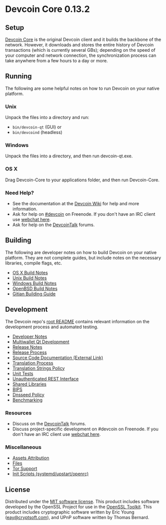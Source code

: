 Devcoin Core 0.13.2
=====================

Setup
---------------------
[Devcoin Core](http://devcoin.org/en/download) is the original Devcoin client and it builds the backbone of the network. However, it downloads and stores the entire history of Devcoin transactions (which is currently several GBs); depending on the speed of your computer and network connection, the synchronization process can take anywhere from a few hours to a day or more.

Running
---------------------
The following are some helpful notes on how to run Devcoin on your native platform.

### Unix

Unpack the files into a directory and run:

- `bin/devcoin-qt` (GUI) or
- `bin/devcoind` (headless)

### Windows

Unpack the files into a directory, and then run devcoin-qt.exe.

### OS X

Drag Devcoin-Core to your applications folder, and then run Devcoin-Core.

### Need Help?

* See the documentation at the [Devcoin Wiki](https://devcoin.info/)
for help and more information.
* Ask for help on [#devcoin](http://webchat.freenode.net?channels=devcoin) on Freenode. If you don't have an IRC client use [webchat here](http://webchat.freenode.net?channels=devcoin).
* Ask for help on the [DevcoinTalk](https://devcointalk.io/) forums.

Building
---------------------
The following are developer notes on how to build Devcoin on your native platform. They are not complete guides, but include notes on the necessary libraries, compile flags, etc.

- [OS X Build Notes](build-osx.md)
- [Unix Build Notes](build-unix.md)
- [Windows Build Notes](build-windows.md)
- [OpenBSD Build Notes](build-openbsd.md)
- [Gitian Building Guide](gitian-building.md)

Development
---------------------
The Devcoin repo's [root README](/README.md) contains relevant information on the development process and automated testing.

- [Developer Notes](developer-notes.md)
- [Multiwallet Qt Development](multiwallet-qt.md)
- [Release Notes](release-notes.md)
- [Release Process](release-process.md)
- [Source Code Documentation (External Link)](https://dev.visucore.com/bitcoin/doxygen/)
- [Translation Process](translation_process.md)
- [Translation Strings Policy](translation_strings_policy.md)
- [Unit Tests](unit-tests.md)
- [Unauthenticated REST Interface](REST-interface.md)
- [Shared Libraries](shared-libraries.md)
- [BIPS](bips.md)
- [Dnsseed Policy](dnsseed-policy.md)
- [Benchmarking](benchmarking.md)

### Resources
* Discuss on the [DevcoinTalk](https://devcointalk.io/) forums.
* Discuss project-specific development on #devcoin on Freenode. If you don't have an IRC client use [webchat here](http://webchat.freenode.net/?channels=devcoin).

### Miscellaneous
- [Assets Attribution](assets-attribution.md)
- [Files](files.md)
- [Tor Support](tor.md)
- [Init Scripts (systemd/upstart/openrc)](init.md)

License
---------------------
Distributed under the [MIT software license](http://www.opensource.org/licenses/mit-license.php).
This product includes software developed by the OpenSSL Project for use in the [OpenSSL Toolkit](https://www.openssl.org/). This product includes
cryptographic software written by Eric Young ([eay@cryptsoft.com](mailto:eay@cryptsoft.com)), and UPnP software written by Thomas Bernard.
